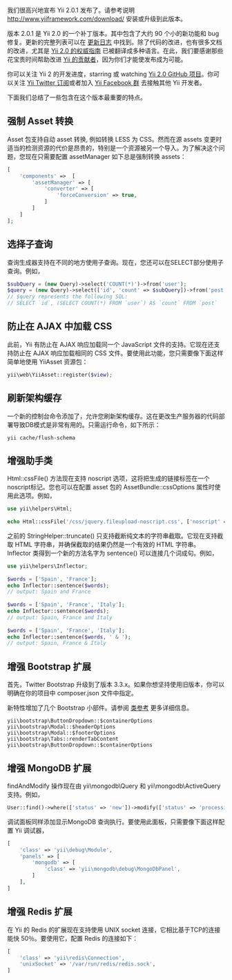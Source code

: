 我们很高兴地宣布 Yii 2.0.1 发布了。请参考说明 http://www.yiiframework.com/download/ 安装或升级到此版本。

版本 2.0.1 是 Yii 2.0 的一个补丁版本。其中包含了大约 90 个小的新功能和 bug 修复。更新的完整列表可以在 [更新日志](https://github.com/yiisoft/yii2/blob/2.0.1/framework/CHANGELOG.md) 中找到。除了代码的改进，也有很多文档的改进，尤其是 [Yii 2.0 的权威指南](http://www.yiiframework.com/doc-2.0/guide-index.html) 已被翻译成多种语言。在此，我们要感谢那些花宝贵时间帮助改进 [Yii 的贡献者](https://github.com/yiisoft/yii2/graphs/contributors)，因为你们才能使发布成为可能。

你可以关注 Yii 2 的开发进度，starring 或 watching [Yii 2.0 GitHub 项目](https://github.com/yiisoft/yii2)。你可以关注 [Yii Twitter 订阅](https://twitter.com/yiiframework)或者加入 [Yii Facebook 群](https://www.facebook.com/groups/yiitalk/) 去接触其他 Yii 开发者。

下面我们总结了一些包含在这个版本最重要的特点。

## 强制 Asset 转换

Asset 包支持自动 asset 转换, 例如转换 LESS 为  CSS。然而在源 assets 变更时适当的检测资源的代价是昂贵的，特别是一个资源被另一个导入。为了解决这个问题，您现在只需要配置 assetManager 如下总是强制转换 assets：

```php
[
    'components' =>  [
        'assetManager' => [
            'converter' => [
                'forceConversion' => true,
            ]
        ]
    ]
];
```

## 选择子查询

查询生成器支持在不同的地方使用子查询。现在，您还可以在SELECT部分使用子查询。例如，

```php
$subQuery = (new Query)->select('COUNT(*)')->from('user');
$query = (new Query)->select(['id', 'count' => $subQuery])->from('post');
// $query represents the following SQL:
// SELECT `id`, (SELECT COUNT(*) FROM `user`) AS `count` FROM `post`
```

## 防止在 AJAX 中加载 CSS

此前，Yii 有防止在 AJAX 响应加载同一个 JavaScript 文件的支持。它现在还支持防止在 AJAX 响应加载相同的 CSS 文件。要使用此功能，您只需要像下面这样简单地使用 YiiAsset 资源包：

```php
yii\web\YiiAsset::register($view);
```

## 刷新架构缓存

一个新的控制台命令添加了，允许您刷新架构缓存。这在更改生产服务器的代码部署导致DB模式是非常有用的。只需运行命令，如下所示：

```
yii cache/flush-schema
```

## 增强助手类

Html::cssFile() 方法现在支持 noscript 选项，这将把生成的链接标签在一个noscript标记。您也可以在配置 asset 包的 AssetBundle::cssOptions 属性时使用此选项。例如，

```php
use yii\helpers\Html;
 
echo Html::cssFile('/css/jquery.fileupload-noscript.css', ['noscript' => true]);
```

之前的 StringHelper::truncate() 只支持截断纯文本的字符串截取。它现在支持截取 HTML 字符串，并确保截取的结果仍然是一个有效的 HTML 字符串。
Inflector 类得到一个新的方法名字为 sentence() 可以连接几个词成句。例如，

```php
use yii\helpers\Inflector;
 
$words = ['Spain', 'France'];
echo Inflector::sentence($words);
// output: Spain and France
 
$words = ['Spain', 'France', 'Italy'];
echo Inflector::sentence($words);
// output: Spain, France and Italy
 
$words = ['Spain', 'France', 'Italy'];
echo Inflector::sentence($words, ' & ');
// output: Spain, France & Italy
```

## 增强 Bootstrap 扩展

首先，Twitter Bootstrap 升级到了版本 3.3.x。如果你想坚持使用旧版本，你可以明确在你的项目中 composer.json 文件中指定。

新特性增加了几个 Bootstrap 小部件。请参阅 [类参考](http://www.yiiframework.com/doc-2.0/ext-bootstrap-index.html) 更多详细信息。

    yii\bootstrap\ButtonDropdown::$containerOptions
    yii\bootstrap\Modal::$headerOptions
    yii\bootstrap\Modal::$footerOptions
    yii\bootstrap\Tabs::renderTabContent
    yii\bootstrap\ButtonDropdown::$containerOptions

## 增强 MongoDB 扩展

findAndModify 操作现在由 yii\mongodb\Query 和 yii\mongodb\ActiveQuery 支持。例如，

```php
User::find()->where(['status' => 'new'])->modify(['status' => 'processing']);
```

调试面板同样添加显示MongoDB 查询执行。要使用此面板，只需要像下面这样配置 Yii 调试器，

```php
[
    'class' => 'yii\debug\Module',
    'panels' => [
        'mongodb' => [
            'class' => 'yii\mongodb\debug\MongoDbPanel',
        ]
    ],
]
```

## 增强 Redis 扩展

在 Yii 的 Redis 的扩展现在支持使用 UNIX socket 连接，它相比基于TCP的连接能快 50％。要使用它，配置 Redis 的连接如下：

```php
[
    'class' => 'yii\redis\Connection',
    'unixSocket' => '/var/run/redis/redis.sock',
]
```
